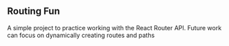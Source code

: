 ## Routing Fun ##

A simple project to practice working with the React Router API. Future work can focus on dynamically creating routes and paths